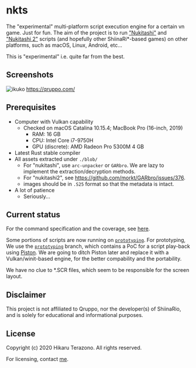 # nkts

The "experimental" multi-platform script execution engine for a certain vn game. Just for fun.
The aim of the project is to run ["Nukitashi"](https://qruppo.com/products/nukitashi/) and 
["Nukitashi 2"](https://qruppo.com/products/nukitashi2/) scripts (and hopefully other ShiinaRi*-based
games) on other platforms, such as macOS, Linux, Android, etc...

This is "experimental" i.e. quite far from the best.

## Screenshots

![ikuko](assets/screenshot_ikuko.png)
https://qruppo.com/

## Prerequisites

* Computer with Vulkan capability
    * Checked on macOS Catalina 10.15.4; MacBook Pro (16-inch, 2019)
        * RAM: 16 GB
        * CPU: Intel Core i7-9750H
        * GPU (discrete): AMD Radeon Pro 5300M 4 GB
* Latest Rust stable compiler
* All assets extracted under `./blob/`
    * For "nukitashi", use `arc-unpacker` or `GARbro`. We are lazy to implement the extraction/decryption methods.
    * For "nukitashi2", see https://github.com/morkt/GARbro/issues/376.
    * images should be in `.S25` format so that the metadata is intact.
* A lot of patience
    * Seriously...

## Current status

For the command specification and the coverage, see [here](COMMANDS.md).

Some portions of scripts are now running on [`prototyping`](https://github.com/3c1u/nkts/tree/prototyping).
For prototyping, We use the [`prototyping`](https://github.com/3c1u/nkts/tree/prototyping) branch, which contains
a PoC for a script play-back using [Piston](https://github.com/PistonDevelopers/piston). We are going to
ditch Piston later and replace it with a Vulkan/winit-based engine, for the better compability and the portability.

We have no clue to *.SCR files, which seem to be responsible for the screen layout.

## Disclaimer

This project is not affiliated to Qruppo, nor the developer(s) of ShiinaRio,
and is solely for educational and informational purposes.

## License

Copyright (c) 2020 Hikaru Terazono. All rights reserved.

For licensing, contact [me](mailto:3c1u@vulpesgames.tokyo).
